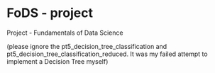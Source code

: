 # FoDS - project
 Project - Fundamentals of Data Science

(please ignore the pt5_decision_tree_classification and pt5_decision_tree_classification_reduced. It was my failed attempt to implement a Decision Tree myself)